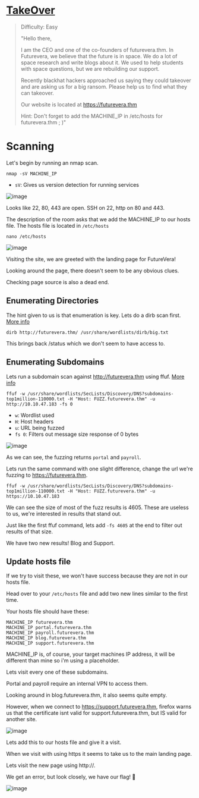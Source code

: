 # [TakeOver](https://tryhackme.com/room/takeover)

> Difficulty: Easy
>
>"Hello there,
>
>I am the CEO and one of the co-founders of futurevera.thm. In Futurevera, we believe that the future is in space. We do a lot of space research and write blogs about it. We used to help students with space questions, but we are rebuilding our support.
>
>Recently blackhat hackers approached us saying they could takeover and are asking us for a big ransom. Please help us to find what they can takeover.
>
>Our website is located at https://futurevera.thm
>
>Hint: Don't forget to add the MACHINE_IP in /etc/hosts for futurevera.thm ; )"

  
# Scanning
Let's begin by running an nmap scan.

```
nmap -sV MACHINE_IP
```
+ `sV`: Gives us version detection for running services
  
![image](https://user-images.githubusercontent.com/115602464/214450492-de961570-44e1-4962-a410-914b4e4a3121.png)

Looks like 22, 80, 443 are open. SSH on 22, http on 80 and 443.

The description of the room asks that we add the MACHINE_IP to our hosts file. The hosts file is located in `/etc/hosts`
  
```
nano /etc/hosts  
```
  
![image](https://user-images.githubusercontent.com/115602464/214451237-78792940-c7a6-45f3-97dc-d263ad79592d.png)

Visiting the site, we are greeted with the landing page for FutureVera!

Looking around the page, there doesn't seem to be any obvious clues. 

Checking page source is also a dead end.
  
  
## Enumerating Directories

The hint given to us is that enumeration is key. Lets do a dirb scan first. [More info](https://manpages.debian.org/unstable/dirb/dirb.1.en.html)
```
dirb http://futurevera.thm/ /usr/share/wordlists/dirb/big.txt 
```
This brings back /status which we don't seem to have access to.
  
## Enumerating Subdomains
  
Lets run a subdomain scan against http://futurevera.thm using ffuf. [More info](https://linuxcommandlibrary.com/man/ffuf)
  
```
ffuf -w /usr/share/wordlists/SecLists/Discovery/DNS?subdomains-top1million-110000.txt -H "Host: FUZZ.futurevera.thm" -u http://10.10.47.183 -fs 0
```
+ `w`: Wordlist used
+ `H`: Host headers
+ `u`: URL being fuzzed
+ `fs 0`: Filters out message size response of 0 bytes 

![image](https://user-images.githubusercontent.com/115602464/214466991-dfaac1a6-4e03-4f75-9613-31d7c7adcbcb.png)

As we can see, the fuzzing returns `portal` and `payroll`.

Lets run the same command with one slight difference, change the url we're fuzzing to https://futurevera.thm. 

```
ffuf -w /usr/share/wordlists/SecLists/Discovery/DNS?subdomains-top1million-110000.txt -H "Host: FUZZ.futurevera.thm" -u https://10.10.47.183
```
We can see the size of most of the fuzz results is 4605. These are useless to us, we're interested in results that stand out.

Just like the first ffuf command, lets add `-fs 4605` at the end to filter out results of that size.
  
We have two new results! Blog and Support.

## Update hosts file

If we try to visit these, we won't have success because they are not in our hosts file.
  
Head over to your `/etc/hosts` file and add two new lines similar to the first time.

Your hosts file should have these:

```
MACHINE_IP futurevera.thm
MACHINE_IP portal.futurevera.thm
MACHINE_IP payroll.futurevera.thm
MACHINE_IP blog.futurevera.thm
MACHINE_IP support.futurevera.thm
```
MACHINE_IP is, of course, your target machines IP address, it will be different than mine so i'm using a placeholder.
  
Lets visit every one of these subdomains.
  
Portal and payroll require an internal VPN to access them.
  
Looking around in blog.futurevera.thm, it also seems quite empty.
  
However, when we connect to https://support.futurevera.thm, firefox warns us that the certificate isnt valid for support.futurevera.thm, but IS valid for another site.
 
![image](https://user-images.githubusercontent.com/115602464/214473054-fd796ddb-843b-48a5-aefa-4afb12604eae.png)

Lets add this to our hosts file and give it a visit.
  
When we visit with using https it seems to take us to the main landing page.
  
Lets visit the new page using http://.
  
We get an error, but look closely, we have our flag! 🚩
  
![image](https://user-images.githubusercontent.com/115602464/214474153-0c0dd4c0-315e-4038-bfc5-c765cfdaa9c1.png)
